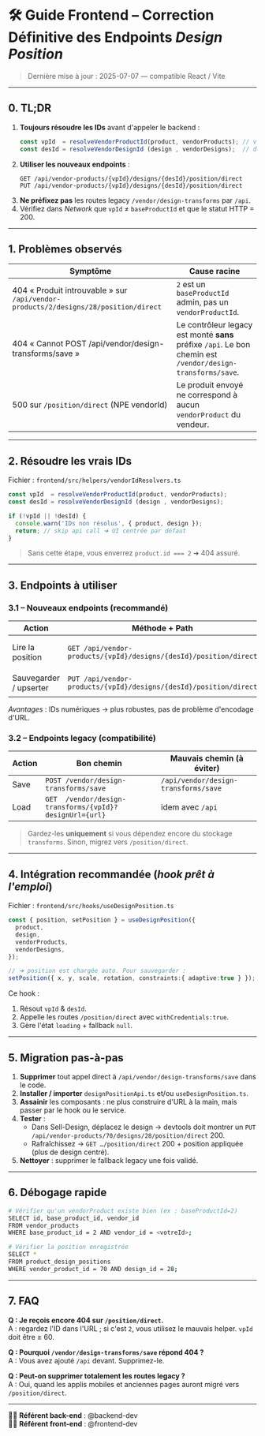 # 🛠️ Guide Frontend – Correction Définitive des Endpoints *Design Position*

> Dernière mise à jour : 2025-07-07 — compatible React / Vite

---

## 0. TL;DR

1. **Toujours résoudre les IDs** avant d'appeler le backend :
   ```ts
   const vpId  = resolveVendorProductId(product, vendorProducts); // vendorProductId réel (≥ 60)
   const desId = resolveVendorDesignId (design , vendorDesigns);  // designId réel (≥ 20)
   ```
2. **Utiliser les nouveaux endpoints** :
   ```http
   GET /api/vendor-products/{vpId}/designs/{desId}/position/direct
   PUT /api/vendor-products/{vpId}/designs/{desId}/position/direct
   ```
3. **Ne préfixez pas** les routes legacy `/vendor/design-transforms` par `/api`.
4. Vérifiez dans *Network* que `vpId` ≠ `baseProductId` et que le statut HTTP = 200.

---

## 1. Problèmes observés

| Symptôme | Cause racine |
|----------|--------------|
| 404 « Produit introuvable » sur `/api/vendor-products/2/designs/28/position/direct` | `2` est un `baseProductId` admin, pas un `vendorProductId`. |
| 404 « Cannot POST /api/vendor/design-transforms/save » | Le contrôleur legacy est monté **sans** préfixe `/api`. Le bon chemin est `/vendor/design-transforms/save`. |
| 500 sur `/position/direct` (NPE vendorId) | Le produit envoyé ne correspond à aucun `vendorProduct` du vendeur. |

---

## 2. Résoudre les vrais IDs

Fichier : `frontend/src/helpers/vendorIdResolvers.ts`

```ts
const vpId  = resolveVendorProductId(product, vendorProducts);
const desId = resolveVendorDesignId (design , vendorDesigns);

if (!vpId || !desId) {
  console.warn('IDs non résolus', { product, design });
  return; // skip api call ➜ UI centrée par défaut
}
```

> Sans cette étape, vous enverrez `product.id === 2` ➜ 404 assuré.

---

## 3. Endpoints à utiliser

### 3.1 – Nouveaux endpoints (recommandé)

| Action | Méthode + Path | Corps | Réponse 200 |
|--------|----------------|-------|-------------|
| Lire la position | `GET /api/vendor-products/{vpId}/designs/{desId}/position/direct` | – | `{ success:true, data:{ x,y,scale,rotation,… } \| null }` |
| Sauvegarder / upserter | `PUT /api/vendor-products/{vpId}/designs/{desId}/position/direct` | `{ x,y,scale?,rotation?,constraints? }` | `{ success:true, message:'Position sauvegardée' }` |

*Avantages* : IDs numériques → plus robustes, pas de problème d'encodage d'URL.

### 3.2 – Endpoints legacy (compatibilité)

| Action | Bon chemin | Mauvais chemin (à éviter) |
|--------|-----------|--------------------------|
| Save | `POST /vendor/design-transforms/save` | `/api/vendor/design-transforms/save` |
| Load | `GET  /vendor/design-transforms/{vpId}?designUrl={url}` | idem avec `/api` |

> Gardez-les **uniquement** si vous dépendez encore du stockage `transforms`. Sinon, migrez vers `/position/direct`.

---

## 4. Intégration recommandée (*hook prêt à l'emploi*)

Fichier : `frontend/src/hooks/useDesignPosition.ts`

```ts
const { position, setPosition } = useDesignPosition({
  product,
  design,
  vendorProducts,
  vendorDesigns,
});

// ➜ position est chargée auto. Pour sauvegarder :
setPosition({ x, y, scale, rotation, constraints:{ adaptive:true } });
```

Ce hook :
1. Résout `vpId` & `desId`.
2. Appelle les routes `/position/direct` avec `withCredentials:true`.
3. Gère l'état `loading` + fallback `null`.

---

## 5. Migration pas-à-pas

1. **Supprimer** tout appel direct à `/api/vendor/design-transforms/save` dans le code.
2. **Installer / importer** `designPositionApi.ts` et/ou `useDesignPosition.ts`.
3. **Assainir** les composants : ne plus construire d'URL à la main, mais passer par le hook ou le service.
4. **Tester** :
   - Dans Sell-Design, déplacez le design → devtools doit montrer un `PUT /api/vendor-products/70/designs/28/position/direct` 200.
   - Rafraîchissez → `GET …/position/direct` 200 + position appliquée (plus de design centré).
5. **Nettoyer** : supprimer le fallback legacy une fois validé.

---

## 6. Débogage rapide

```bash
# Vérifier qu'un vendorProduct existe bien (ex : baseProductId=2)
SELECT id, base_product_id, vendor_id
FROM vendor_products
WHERE base_product_id = 2 AND vendor_id = <votreId>;

# Vérifier la position enregistrée
SELECT *
FROM product_design_positions
WHERE vendor_product_id = 70 AND design_id = 28;
```

---

## 7. FAQ

**Q : Je reçois encore 404 sur `/position/direct`.**  
A : regardez l'ID dans l'URL ; si c'est `2`, vous utilisez le mauvais helper. `vpId` doit être ≥ 60.

**Q : Pourquoi `/vendor/design-transforms/save` répond 404 ?**  
A : Vous avez ajouté `/api` devant. Supprimez-le.

**Q : Peut-on supprimer totalement les routes legacy ?**  
A : Oui, quand les applis mobiles et anciennes pages auront migré vers `/position/direct`.

---

👩‍💻 **Référent back-end** : @backend-dev  
🧑‍🎨 **Référent front-end** : @frontend-dev 